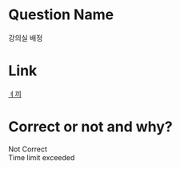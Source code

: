 # Question Name  
강의실 배정  

# Link
[ㅕ끼](https://softeer.ai/practice/info.do?eventIdx=1&psProblemId=392)  

# Correct or not and why?  
Not Correct  
Time limit exceeded  
